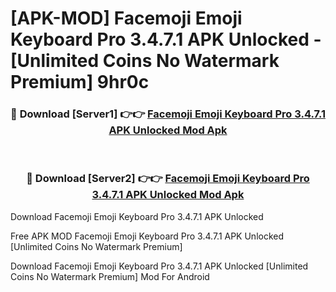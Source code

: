 # [APK-MOD] Facemoji Emoji Keyboard Pro 3.4.7.1 APK Unlocked - [Unlimited Coins No Watermark Premium] 9hr0c



<div align="center">
<h3>🔴 Download [Server1] 👉👉 <a href="https://momento.my/?title=Facemoji_Emoji_Keyboard_Pro_3.4.7.1_APK_Unlocked">Facemoji Emoji Keyboard Pro 3.4.7.1 APK Unlocked Mod Apk</a></h3><br>

<h3>🔴 Download [Server2] 👉👉 <a href="https://momento.my/?title=Facemoji_Emoji_Keyboard_Pro_3.4.7.1_APK_Unlocked">Facemoji Emoji Keyboard Pro 3.4.7.1 APK Unlocked Mod Apk</a></h3>
</div>



Download Facemoji Emoji Keyboard Pro 3.4.7.1 APK Unlocked 

Free APK MOD Facemoji Emoji Keyboard Pro 3.4.7.1 APK Unlocked [Unlimited Coins No Watermark Premium]

Download Facemoji Emoji Keyboard Pro 3.4.7.1 APK Unlocked [Unlimited Coins No Watermark Premium] Mod For Android
